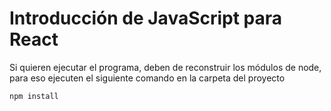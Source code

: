 # Introducción de JavaScript para React

Si quieren ejecutar el programa, deben de reconstruir los módulos de node, para eso ejecuten el siguiente comando en la carpeta del proyecto

```
npm install
```